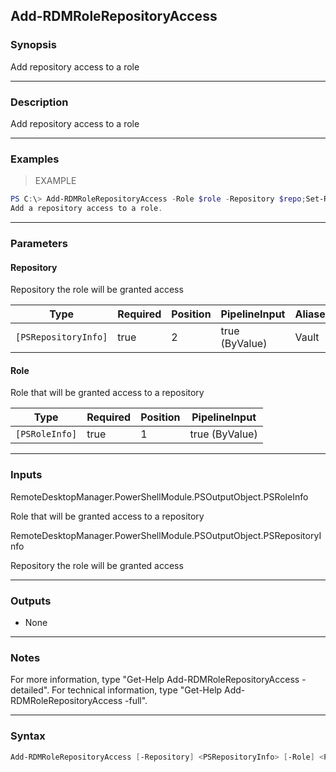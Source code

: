 Add-RDMRoleRepositoryAccess
---------------------------

### Synopsis
Add repository access to a role

---

### Description

Add repository access to a role

---

### Examples
> EXAMPLE

```PowerShell
PS C:\> Add-RDMRoleRepositoryAccess -Role $role -Repository $repo;Set-RDMRole $role
Add a repository access to a role.
```

---

### Parameters
#### **Repository**
Repository the role will be granted access

|Type                |Required|Position|PipelineInput |Aliases|
|--------------------|--------|--------|--------------|-------|
|`[PSRepositoryInfo]`|true    |2       |true (ByValue)|Vault  |

#### **Role**
Role that will be granted access to a repository

|Type          |Required|Position|PipelineInput |
|--------------|--------|--------|--------------|
|`[PSRoleInfo]`|true    |1       |true (ByValue)|

---

### Inputs
RemoteDesktopManager.PowerShellModule.PSOutputObject.PSRoleInfo

Role that will be granted access to a repository

RemoteDesktopManager.PowerShellModule.PSOutputObject.PSRepositoryInfo

Repository the role will be granted access

---

### Outputs
* None

---

### Notes
For more information, type "Get-Help Add-RDMRoleRepositoryAccess -detailed". For technical information, type "Get-Help Add-RDMRoleRepositoryAccess -full".

---

### Syntax
```PowerShell
Add-RDMRoleRepositoryAccess [-Repository] <PSRepositoryInfo> [-Role] <PSRoleInfo> [<CommonParameters>]
```
